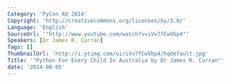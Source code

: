 ```yaml
---
Category: 'PyCon AU 2014'
Copyright: 'http://creativecommons.org/licenses/by/3.0/'
Language: 'English'
SourceUrl: '"http://www.youtube.com/watch?v=iVv7fCwVbp4"'
Speakers: [Dr James R. Curran]
Tags: []
ThumbnailUrl: 'http://i.ytimg.com/vi/iVv7fCwVbp4/hqdefault.jpg'
Title: '"Python For Every Child In Australia by Dr James R. Curran"'
date: '2014-08-05'
---
```


